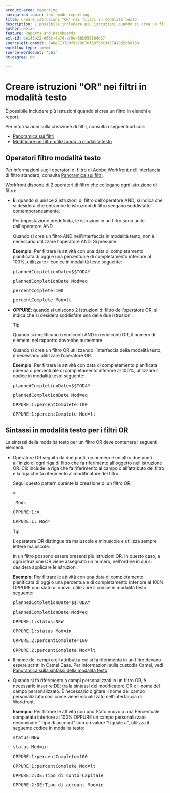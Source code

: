 ```yaml
---
product-area: reporting
navigation-topic: text-mode-reporting
title: Creare istruzioni "OR" nei filtri in modalità testo
description: È possibile includere più istruzioni quando si crea un filtro in elenchi e report.
author: Nolan
feature: Reports and Dashboards
exl-id: be145e22-d66c-4a74-af0e-8bb0598b4d67
source-git-commit: 548e713700fda79070f59f3dc3457410d2c50133
workflow-type: tm+mt
source-wordcount: '561'
ht-degree: 0%

---
```


# Creare istruzioni &quot;OR&quot; nei filtri in modalità testo

È possibile includere più istruzioni quando si crea un filtro in elenchi e report.

Per informazioni sulla creazione di filtri, consulta i seguenti articoli:

* [Panoramica sui filtri](../../../reports-and-dashboards/reports/reporting-elements/filters-overview.md)
* [Modificare un filtro utilizzando la modalità testo](../../../reports-and-dashboards/reports/text-mode/edit-text-mode-in-filter.md)

## Operatori filtro modalità testo

Per informazioni sugli operatori di filtro di Adobe Workfront nell’interfaccia di filtro standard, consulta [Panoramica sui filtri](../../../reports-and-dashboards/reports/reporting-elements/filters-overview.md).

Workfront dispone di 2 operatori di filtro che collegano ogni istruzione di filtro:

* **E**: quando si unisce 2 istruzioni di filtro dell’operatore AND, si indica che si desidera che entrambe le istruzioni di filtro vengano soddisfatte contemporaneamente.

  Per impostazione predefinita, le istruzioni in un filtro sono unite dall&#39;operatore AND.

  Quando si crea un filtro AND nell&#39;interfaccia in modalità testo, non è necessario utilizzare l&#39;operatore AND. Si presume.

  **Esempio:** Per filtrare le attività con una data di completamento pianificata di oggi e una percentuale di completamento inferiore al 100%, utilizzare il codice in modalità testo seguente:

  <pre>plannedCompletionDate=$$TODAY</pre><pre>plannedCompletionDate_Mod=eq</pre><pre>percentComplete=100</pre><pre>percentComplete_Mod=lt</pre>

* **OPPURE**: quando si uniscono 2 istruzioni di filtro dell’operatore OR, si indica che si desidera soddisfare una delle due istruzioni.

  >[!TIP]
  >
  >Quando si modificano i rendiconti AND in rendiconti OR, il numero di elementi nel rapporto dovrebbe aumentare.

  Quando si crea un filtro OR utilizzando l’interfaccia della modalità testo, è necessario utilizzare l’operatore OR.

  **Esempio:** Per filtrare le attività con data di completamento pianificata odierna o percentuale di completamento inferiore al 100%, utilizzare il codice in modalità testo seguente:

  <pre>plannedCompletionDate=$$TODAY</pre><pre>plannedCompletionDate_Mod=eq</pre><pre>OPPURE:1:percentComplete=100</pre><pre>OPPURE:1:percentComplete_Mod=lt</pre>

## Sintassi in modalità testo per i filtri OR

La sintassi della modalità testo per un filtro OR deve contenere i seguenti elementi:

* Operatore OR seguito da due punti, un numero e un altro due punti all&#39;inizio di ogni riga di filtro che fa riferimento all&#39;oggetto nell&#39;istruzione OR. Ciò include la riga che fa riferimento al campo o all’attributo del filtro e la riga che fa riferimento al modificatore del filtro.

  Segui questo pattern durante la creazione di un filtro OR:

  <pre><field name in camel case>=<value></pre><pre><field name in camel case>_Mod=<modifier value></pre><pre>OPPURE:1:<field name in camel case>=<value></pre><pre>OPPURE:1:<field name in camel case>_Mod=<modifier value></pre>

  >[!TIP]
  >
  >L’operatore OR distingue tra maiuscole e minuscole e utilizza sempre lettere maiuscole.

  In un filtro possono essere presenti più istruzioni OR. In questo caso, a ogni istruzione OR viene assegnato un numero, nell&#39;ordine in cui si desidera applicare le istruzioni.

  **Esempio:**  Per filtrare le attività con una data di completamento pianificata di oggi o una percentuale di completamento inferiore al 100% OPPURE uno stato di nuovo, utilizzare il codice in modalità testo seguente:

  <pre>plannedCompletionDate=$$TODAY</pre><pre>plannedCompletionDate_Mod=eq</pre><pre>OPPURE:1:status=NEW</pre><pre>OPPURE:1:status_Mod=in</pre><pre>OPPURE:2:percentComplete=100</pre><pre>OPPURE:2:percentComplete_Mod=lt</pre>

* Il nome dei campi o gli attributi a cui si fa riferimento in un filtro devono essere scritti in Camel Case. Per informazioni sulla custodia Camel, vedi [Panoramica sulla sintassi della modalità testo](../../../reports-and-dashboards/reports/text-mode/text-mode-syntax-overview.md).
* Quando si fa riferimento a campi personalizzati in un filtro OR, è necessario inserire DE: tra la sintassi del modificatore OR e il nome del campo personalizzato. È necessario digitare il nome del campo personalizzato così come viene visualizzato nell&#39;interfaccia di Workfront.

  **Esempio:** Per filtrare le attività con uno Stato nuovo o una Percentuale completata inferiore al 100% OPPURE un campo personalizzato denominato &quot;Tipo di account&quot; con un valore &quot;Uguale a&quot;, utilizza il seguente codice in modalità testo:

  <pre>status=NEW</pre><pre>status_Mod=in</pre><pre>OPPURE:1:percentComplete=100</pre><pre>OPPURE:1:percentComplete_Mod=lt</pre><pre>OPPURE:2:DE:Tipo di conto=Capitale</pre><pre>OPPURE:2:DE:Tipo di account_Mod=in</pre>
